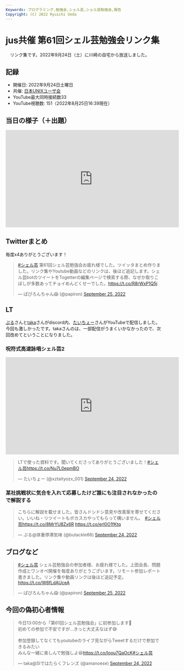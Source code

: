 ```yaml
---
Keywords: プログラミング,勉強会,シェル芸,シェル芸勉強会,報告
Copyright: (C) 2022 Ryuichi Ueda
---
```


# jus共催 第61回シェル芸勉強会リンク集

　リンク集です。2022年9月24日（土）に川崎の自宅から放送しました。

## 記録

* 開催日: 2022年9月24日土曜日
* 共催: [日本UNIXユーザ会](https://www.jus.or.jp/)
* YouTube最大同時接続数33
* YouTube視聴数: 151（2022年8月25日16:39現在）


## 当日の様子（＋出題）

<iframe width="560" height="315" src="https://www.youtube.com/embed/tiknvvv3SMs" title="YouTube video player" frameborder="0" allow="accelerometer; autoplay; clipboard-write; encrypted-media; gyroscope; picture-in-picture" allowfullscreen></iframe>

## Twitterまとめ

毎度x4ありがとうございます！

<blockquote class="twitter-tweet" data-partner="tweetdeck"><p lang="ja" dir="ltr"><a href="https://twitter.com/hashtag/%E3%82%B7%E3%82%A7%E3%83%AB%E8%8A%B8?src=hash&amp;ref_src=twsrc%5Etfw">#シェル芸</a> 第61回シェル芸勉強会お疲れ様でした。ツイッタまとめ作りました。リンク集やYoutube動画などのリンクは、後ほど追記します。シェル芸botのツイートをTogetterの編集ページで検索する際、なぜか取りこぼしが多数あってチョイめんどくせーでした。<a href="https://t.co/R8rWxP1Q5j">https://t.co/R8rWxP1Q5j</a></p>&mdash; ぱぴろんちゃん😱 (@papiron) <a href="https://twitter.com/papiron/status/1573885938190942209?ref_src=twsrc%5Etfw">September 25, 2022</a></blockquote>
<script async src="https://platform.twitter.com/widgets.js" charset="utf-8"></script>


## LT

[ぷる](https://twitter.com/butackle66)さんと[taka](https://twitter.com/amanoese)さんがdiscord内、[たいちょー](https://twitter.com/xztaityozx_001)さんがYouTubeで配信しました。今回も激しかったです。takaさんのは、一部配信がうまくいかなかったので、次回改めてということになりました。

### 呪符式高速詠唱シェル芸2

<iframe width="560" height="315" src="https://www.youtube.com/embed/shCKTn12Le0" title="YouTube video player" frameborder="0" allow="accelerometer; autoplay; clipboard-write; encrypted-media; gyroscope; picture-in-picture" allowfullscreen></iframe>

<blockquote class="twitter-tweet" data-partner="tweetdeck"><p lang="ja" dir="ltr">LTで使った資料です。聞いてくださってありがとうございました！<a href="https://twitter.com/hashtag/%E3%82%B7%E3%82%A7%E3%83%AB%E8%8A%B8?src=hash&amp;ref_src=twsrc%5Etfw">#シェル芸</a><a href="https://t.co/Nu7L0epmBO">https://t.co/Nu7L0epmBO</a></p>&mdash; たいちょー (@xztaityozx_001) <a href="https://twitter.com/xztaityozx_001/status/1573617047535505410?ref_src=twsrc%5Etfw">September 24, 2022</a></blockquote>
<script async src="https://platform.twitter.com/widgets.js" charset="utf-8"></script>

### 某社挑戦状に気合を入れて応募したけど誰にも注目されなかったので解説する

<blockquote class="twitter-tweet" data-partner="tweetdeck"><p lang="ja" dir="ltr">こちらに解説を載せました。皆さんドシドシ意見や改善案を寄せてください。いいね・リツイートもボカスカやってもらって構いません。　<a href="https://twitter.com/hashtag/%E3%82%B7%E3%82%A7%E3%83%AB%E8%8A%B8?src=hash&amp;ref_src=twsrc%5Etfw">#シェル芸</a><a href="https://t.co/8MrYU8Zx6R">https://t.co/8MrYU8Zx6R</a> <a href="https://t.co/erI0O1fKtq">https://t.co/erI0O1fKtq</a></p>&mdash; ぷる@体重停滞気味 (@butackle66) <a href="https://twitter.com/butackle66/status/1573601360523644930?ref_src=twsrc%5Etfw">September 24, 2022</a></blockquote>
<script async src="https://platform.twitter.com/widgets.js" charset="utf-8"></script>

## ブログなど

<blockquote class="twitter-tweet" data-partner="tweetdeck"><p lang="ja" dir="ltr"><a href="https://twitter.com/hashtag/%E3%82%B7%E3%82%A7%E3%83%AB%E8%8A%B8?src=hash&amp;ref_src=twsrc%5Etfw">#シェル芸</a> シェル芸勉強会の参加者様、お疲れ様でした。上田会長、問題作成とワンオペ開催を毎度ありがとうございます。リモート参加レポート書きました。リンク集や動画リンクは後ほど追記予定。<a href="https://t.co/W6fLdAUceA">https://t.co/W6fLdAUceA</a></p>&mdash; ぱぴろんちゃん😱 (@papiron) <a href="https://twitter.com/papiron/status/1573975969194717185?ref_src=twsrc%5Etfw">September 25, 2022</a></blockquote>
<script async src="https://platform.twitter.com/widgets.js" charset="utf-8"></script>


## 今回の偽初心者情報

<blockquote class="twitter-tweet"><p lang="ja" dir="ltr">今日13:00から「第61回シェル芸勉強会」に初参加します💪<br>初めての参加で不安ですが…きっと大丈夫なはず😅<br><br>参加登録してなくてもyoutubeのライブ見ながらTweetするだけで参加できるみたい<br>みんな一緒に楽しんで勉強しよ😆<a href="https://t.co/Ioou7QaOcK">https://t.co/Ioou7QaOcK</a><a href="https://twitter.com/hashtag/%E3%82%B7%E3%82%A7%E3%83%AB%E8%8A%B8?src=hash&amp;ref_src=twsrc%5Etfw">#シェル芸</a></p>&mdash; taka@SIではたらくフレンズ (@amanoese) <a href="https://twitter.com/amanoese/status/1573515356056195072?ref_src=twsrc%5Etfw">September 24, 2022</a></blockquote> <script async src="https://platform.twitter.com/widgets.js" charset="utf-8"></script>

